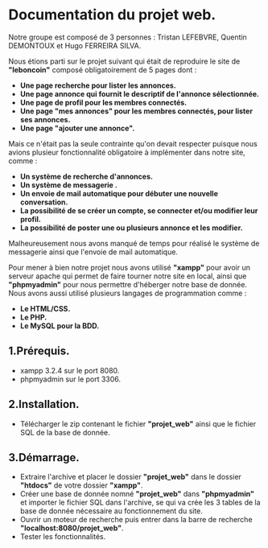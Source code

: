 # Documentation du projet web.

Notre groupe est composé de 3 personnes : Tristan LEFEBVRE, Quentin DEMONTOUX et Hugo FERREIRA SILVA.

Nous étions parti sur le projet suivant qui était de reproduire le site de **"leboncoin"** composé obligatoirement de 5 pages dont : 
* **Une page recherche pour lister les annonces.**
* **Une page annonce qui fournit le descriptif de l'annonce sélectionnée.**
* **Une page de profil pour les membres connectés.**
* **Une page "mes annonces" pour les membres connectés, pour lister ses annonces.**
* **Une page "ajouter une annonce".**

Mais ce n'était pas la seule contrainte qu'on devait respecter puisque nous avions plusieur fonctionnalité obligatoire à implémenter dans notre site, comme : 
* **Un système de recherche d'annonces.**
* **Un système de messagerie .**
* **Un envoie de mail automatique pour débuter une nouvelle conversation.**
* **La possibilité de se créer un compte, se connecter et/ou modifier leur profil.**
* **La possibilité de poster une ou plusieurs annonce et les modifier.**

Malheureusement nous avons manqué de temps pour réalisé le système de messagerie ainsi que l'envoie de mail automatique.

Pour mener à bien notre projet nous avons utilisé **"xampp"** pour avoir un serveur apache qui permet de faire tourner notre site en local, ainsi que **"phpmyadmin"** pour nous permettre d'héberger notre base de donnée. Nous avons aussi utilisé plusieurs langages de programmation comme :
* **Le HTML/CSS.**
* **Le PHP.**
* **Le MySQL pour la BDD.**

## 1.Prérequis.

* xampp 3.2.4 sur le port 8080.
* phpmyadmin sur le port 3306.

## 2.Installation.

* Télécharger le zip contenant le fichier **"projet_web"** ainsi que le fichier SQL de la base de donnée.

## 3.Démarrage.

* Extraire l'archive et placer le dossier **"projet_web"** dans le dossier **"htdocs"** de votre dossier **"xampp"**.
* Créer une base de donnée nomné **"projet_web"** dans **"phpmyadmin"** et importer le fichier SQL dans l'archive, se qui va crée les 3 tables de la base de donnée nécessaire au fonctionnement du site.
* Ouvrir un moteur de recherche puis entrer dans la barre de recherche **"localhost:8080/projet_web"**.
* Tester les fonctionnalités.